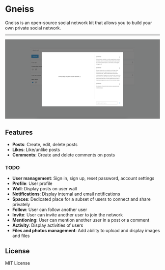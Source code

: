 # Gneiss

Gneiss is an open-source social network kit that allows you to build your own private social network.

---
![Gneiss Social Network Kit](assets/gneiss.png)


## Features

* **Posts**:  Create, edit, delete posts
* **Likes**: Like/unlike posts
* **Comments**: Create and delete comments on posts

### TODO

* **User management**:  Sign in, sign up, reset password, account settings
* **Profile**: User profile
* **Wall**: Display posts on user wall
* **Notifications**: Display internal and email notifications
* **Spaces**: Dedicated place for a subset of users to connect and share privately
* **Follow**: User can follow another user
* **Invite**: User can invite another user to join the network
* **Mentioning**: User can mention another user in a post or a comment
* **Activity**: Display activities of users  
* **Files and photos management**: Add ability to upload and display images and files

## License

MIT License
